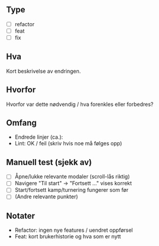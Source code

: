 ## Type
- [ ] refactor
- [ ] feat
- [ ] fix

## Hva
Kort beskrivelse av endringen.

## Hvorfor
Hvorfor var dette nødvendig / hva forenkles eller forbedres?

## Omfang
- Endrede linjer (ca.): <skriv inn kort>
- Lint: OK / feil (skriv hvis noe må følges opp)

## Manuell test (sjekk av)
- [ ] Åpne/lukke relevante modaler (scroll-lås riktig)
- [ ] Navigere "Til start" → "Fortsett …" vises korrekt
- [ ] Start/fortsett kamp/turnering fungerer som før
- [ ] (Andre relevante punkter)

## Notater
- Refactor: ingen nye features / uendret oppførsel
- Feat: kort brukerhistorie og hva som er nytt
